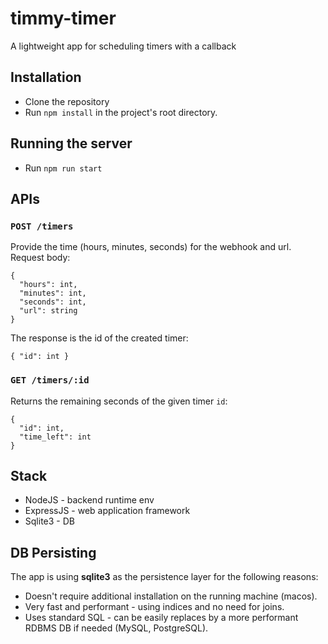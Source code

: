# timmy-timer
A lightweight app for scheduling timers with a callback

## Installation
* Clone the repository
* Run `npm install` in the project's root directory.

## Running the server
* Run `npm run start`

## APIs
### ```POST /timers```
Provide the time (hours, minutes, seconds) for the webhook and url.
Request body:
```
{
  "hours": int,
  "minutes": int,
  "seconds": int, 
  "url": string
}
```
The response is the id of the created timer:
```
{ "id": int }
```

### ```GET /timers/:id```
Returns the remaining seconds of the given timer `id`:
```
{
  "id": int,
  "time_left": int
}
```

## Stack
* NodeJS - backend runtime env
* ExpressJS - web application framework
* Sqlite3 - DB

## DB Persisting
The app is using **sqlite3** as the persistence layer for the following reasons:
* Doesn't require additional installation on the running machine (macos).
* Very fast and performant - using indices and no need for joins.
* Uses standard SQL - can be easily replaces by a more performant RDBMS DB if needed (MySQL, PostgreSQL).
